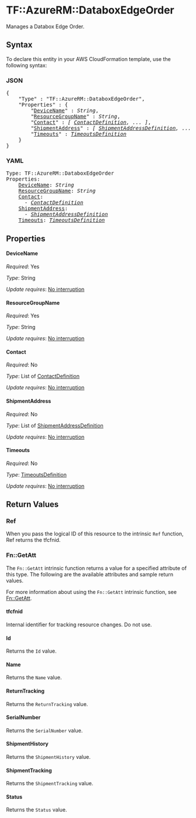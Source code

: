 # TF::AzureRM::DataboxEdgeOrder

Manages a Databox Edge Order.

## Syntax

To declare this entity in your AWS CloudFormation template, use the following syntax:

### JSON

<pre>
{
    "Type" : "TF::AzureRM::DataboxEdgeOrder",
    "Properties" : {
        "<a href="#devicename" title="DeviceName">DeviceName</a>" : <i>String</i>,
        "<a href="#resourcegroupname" title="ResourceGroupName">ResourceGroupName</a>" : <i>String</i>,
        "<a href="#contact" title="Contact">Contact</a>" : <i>[ <a href="contactdefinition.md">ContactDefinition</a>, ... ]</i>,
        "<a href="#shipmentaddress" title="ShipmentAddress">ShipmentAddress</a>" : <i>[ <a href="shipmentaddressdefinition.md">ShipmentAddressDefinition</a>, ... ]</i>,
        "<a href="#timeouts" title="Timeouts">Timeouts</a>" : <i><a href="timeoutsdefinition.md">TimeoutsDefinition</a></i>
    }
}
</pre>

### YAML

<pre>
Type: TF::AzureRM::DataboxEdgeOrder
Properties:
    <a href="#devicename" title="DeviceName">DeviceName</a>: <i>String</i>
    <a href="#resourcegroupname" title="ResourceGroupName">ResourceGroupName</a>: <i>String</i>
    <a href="#contact" title="Contact">Contact</a>: <i>
      - <a href="contactdefinition.md">ContactDefinition</a></i>
    <a href="#shipmentaddress" title="ShipmentAddress">ShipmentAddress</a>: <i>
      - <a href="shipmentaddressdefinition.md">ShipmentAddressDefinition</a></i>
    <a href="#timeouts" title="Timeouts">Timeouts</a>: <i><a href="timeoutsdefinition.md">TimeoutsDefinition</a></i>
</pre>

## Properties

#### DeviceName

_Required_: Yes

_Type_: String

_Update requires_: [No interruption](https://docs.aws.amazon.com/AWSCloudFormation/latest/UserGuide/using-cfn-updating-stacks-update-behaviors.html#update-no-interrupt)

#### ResourceGroupName

_Required_: Yes

_Type_: String

_Update requires_: [No interruption](https://docs.aws.amazon.com/AWSCloudFormation/latest/UserGuide/using-cfn-updating-stacks-update-behaviors.html#update-no-interrupt)

#### Contact

_Required_: No

_Type_: List of <a href="contactdefinition.md">ContactDefinition</a>

_Update requires_: [No interruption](https://docs.aws.amazon.com/AWSCloudFormation/latest/UserGuide/using-cfn-updating-stacks-update-behaviors.html#update-no-interrupt)

#### ShipmentAddress

_Required_: No

_Type_: List of <a href="shipmentaddressdefinition.md">ShipmentAddressDefinition</a>

_Update requires_: [No interruption](https://docs.aws.amazon.com/AWSCloudFormation/latest/UserGuide/using-cfn-updating-stacks-update-behaviors.html#update-no-interrupt)

#### Timeouts

_Required_: No

_Type_: <a href="timeoutsdefinition.md">TimeoutsDefinition</a>

_Update requires_: [No interruption](https://docs.aws.amazon.com/AWSCloudFormation/latest/UserGuide/using-cfn-updating-stacks-update-behaviors.html#update-no-interrupt)

## Return Values

### Ref

When you pass the logical ID of this resource to the intrinsic `Ref` function, Ref returns the tfcfnid.

### Fn::GetAtt

The `Fn::GetAtt` intrinsic function returns a value for a specified attribute of this type. The following are the available attributes and sample return values.

For more information about using the `Fn::GetAtt` intrinsic function, see [Fn::GetAtt](https://docs.aws.amazon.com/AWSCloudFormation/latest/UserGuide/intrinsic-function-reference-getatt.html).

#### tfcfnid

Internal identifier for tracking resource changes. Do not use.

#### Id

Returns the <code>Id</code> value.

#### Name

Returns the <code>Name</code> value.

#### ReturnTracking

Returns the <code>ReturnTracking</code> value.

#### SerialNumber

Returns the <code>SerialNumber</code> value.

#### ShipmentHistory

Returns the <code>ShipmentHistory</code> value.

#### ShipmentTracking

Returns the <code>ShipmentTracking</code> value.

#### Status

Returns the <code>Status</code> value.

